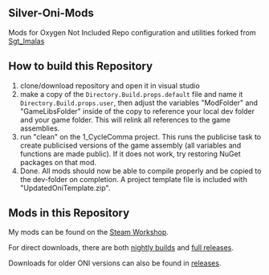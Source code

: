 ## Silver-Oni-Mods
Mods for Oxygen Not Included
Repo configuration and utilities forked from [Sgt_Imalas](https://github.com/Sgt-Imalas/Sgt_Imalas-Oni-Mods)

## How to build this Repository
1. clone/download repository and open it in visual studio
2. make a copy of the `Directory.Build.props.default` file and name it `Directory.Build.props.user`, then adjust the variables "ModFolder" and "GameLibsFolder" inside of the copy to reference your local dev folder and your game folder. This will relink all references to the game assemblies.
3. run "clean" on the 1_CycleComma project. This runs the publicise task to create publicised versions of the game assembly (all variables and functions are made public). If it does not work, try restoring NuGet packages on that mod.
4. Done. All mods should now be able to compile properly and be copied to the dev-folder on completion. A project template file is included with "UpdatedOniTemplate.zip".


## Mods in this Repository
My mods can be found on the [Steam Workshop]().

For direct downloads, there are both [nightly builds]() and [full releases]().


Downloads for older ONI versions can also be found in [releases]().
